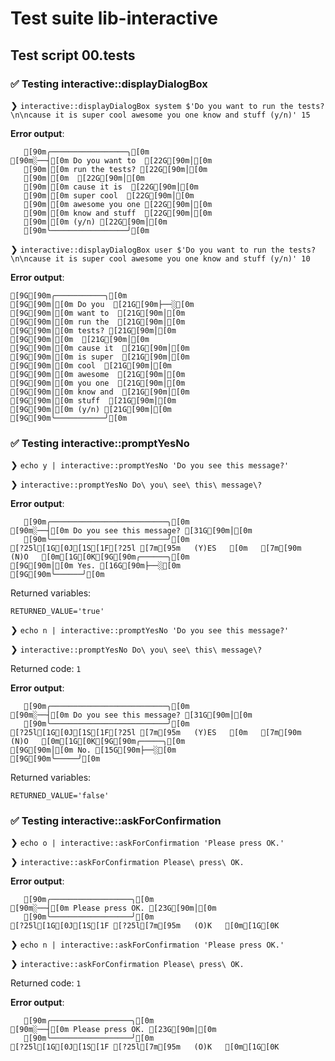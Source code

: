 # Test suite lib-interactive

## Test script 00.tests

### ✅ Testing interactive::displayDialogBox

❯ `interactive::displayDialogBox system $'Do you want to run the tests?\n\ncause it is super cool awesome you one know and stuff (y/n)' 15`

**Error output**:

```text
   [90m╭─────────────────╮[0m
[90m░──┤[0m Do you want to  [22G[90m│[0m
   [90m│[0m run the tests? [22G[90m│[0m
   [90m│[0m  [22G[90m│[0m
   [90m│[0m cause it is  [22G[90m│[0m
   [90m│[0m super cool  [22G[90m│[0m
   [90m│[0m awesome you one [22G[90m│[0m
   [90m│[0m know and stuff  [22G[90m│[0m
   [90m│[0m (y/n) [22G[90m│[0m
   [90m╰─────────────────╯[0m
```

❯ `interactive::displayDialogBox user $'Do you want to run the tests?\n\ncause it is super cool awesome you one know and stuff (y/n)' 10`

**Error output**:

```text
[9G[90m╭───────────╮[0m
[9G[90m│[0m Do you  [21G[90m├──░[0m
[9G[90m│[0m want to  [21G[90m│[0m
[9G[90m│[0m run the  [21G[90m│[0m
[9G[90m│[0m tests? [21G[90m│[0m
[9G[90m│[0m  [21G[90m│[0m
[9G[90m│[0m cause it  [21G[90m│[0m
[9G[90m│[0m is super  [21G[90m│[0m
[9G[90m│[0m cool  [21G[90m│[0m
[9G[90m│[0m awesome  [21G[90m│[0m
[9G[90m│[0m you one  [21G[90m│[0m
[9G[90m│[0m know and  [21G[90m│[0m
[9G[90m│[0m stuff  [21G[90m│[0m
[9G[90m│[0m (y/n) [21G[90m│[0m
[9G[90m╰───────────╯[0m
```

### ✅ Testing interactive::promptYesNo

❯ `echo y | interactive::promptYesNo 'Do you see this message?'`

❯ `interactive::promptYesNo Do\ you\ see\ this\ message\?`

**Error output**:

```text
   [90m╭──────────────────────────╮[0m
[90m░──┤[0m Do you see this message? [31G[90m│[0m
   [90m╰──────────────────────────╯[0m
[?25l[1G[0J[1S[1F[?25l [7m[95m   (Y)ES   [0m   [7m[90m   (N)O   [0m[1G[0K[9G[90m╭──────╮[0m
[9G[90m│[0m Yes. [16G[90m├──░[0m
[9G[90m╰──────╯[0m
```

Returned variables:

```text
RETURNED_VALUE='true'
```

❯ `echo n | interactive::promptYesNo 'Do you see this message?'`

❯ `interactive::promptYesNo Do\ you\ see\ this\ message\?`

Returned code: `1`

**Error output**:

```text
   [90m╭──────────────────────────╮[0m
[90m░──┤[0m Do you see this message? [31G[90m│[0m
   [90m╰──────────────────────────╯[0m
[?25l[1G[0J[1S[1F[?25l [7m[95m   (Y)ES   [0m   [7m[90m   (N)O   [0m[1G[0K[9G[90m╭─────╮[0m
[9G[90m│[0m No. [15G[90m├──░[0m
[9G[90m╰─────╯[0m
```

Returned variables:

```text
RETURNED_VALUE='false'
```

### ✅ Testing interactive::askForConfirmation

❯ `echo o | interactive::askForConfirmation 'Please press OK.'`

❯ `interactive::askForConfirmation Please\ press\ OK.`

**Error output**:

```text
   [90m╭──────────────────╮[0m
[90m░──┤[0m Please press OK. [23G[90m│[0m
   [90m╰──────────────────╯[0m
[?25l[1G[0J[1S[1F [?25l[7m[95m   (O)K   [0m[1G[0K
```

❯ `echo n | interactive::askForConfirmation 'Please press OK.'`

❯ `interactive::askForConfirmation Please\ press\ OK.`

Returned code: `1`

**Error output**:

```text
   [90m╭──────────────────╮[0m
[90m░──┤[0m Please press OK. [23G[90m│[0m
   [90m╰──────────────────╯[0m
[?25l[1G[0J[1S[1F [?25l[7m[95m   (O)K   [0m[1G[0K
```

